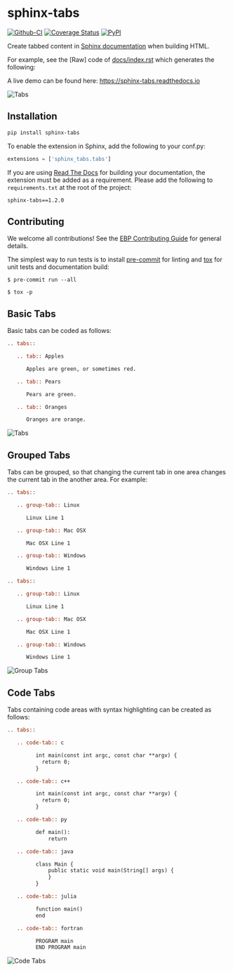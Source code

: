 # sphinx-tabs

[![Github-CI][github-ci]][github-link]
[![Coverage Status][codecov-badge]][codecov-link]
[![PyPI][pypi-badge]][pypi-link]

Create tabbed content in [Sphinx documentation](http://www.sphinx-doc.org) when building HTML.

For example, see the [Raw] code of [docs/index.rst](docs/index.rst) which generates the following:

A live demo can be found here: <https://sphinx-tabs.readthedocs.io>

![Tabs](/images/tabs.gif)

## Installation

```bash
pip install sphinx-tabs
```

To enable the extension in Sphinx, add the following to your conf.py:

```python
extensions = ['sphinx_tabs.tabs']
```

If you are using [Read The Docs](https://readthedocs.org/) for building your documentation, the extension must be added as a requirement. Please add the following to `requirements.txt` at the root of the project:

```
sphinx-tabs==1.2.0
```

## Contributing

We welcome all contributions!
See the [EBP Contributing Guide](https://executablebooks.org/en/latest/contributing.html) for general details.

The simplest way to run tests is to install [pre-commit](https://pre-commit.com/) for linting and [tox](https://tox.readthedocs.io) for unit tests and documentation build:

```console
$ pre-commit run --all
```

```console
$ tox -p
```

## Basic Tabs

Basic tabs can be coded as follows:

```rst
.. tabs::

   .. tab:: Apples

      Apples are green, or sometimes red.

   .. tab:: Pears

      Pears are green.

   .. tab:: Oranges

      Oranges are orange.
```

![Tabs](/images/tabs.gif)

## Grouped Tabs

Tabs can be grouped, so that changing the current tab in one area changes the current tab in the
another area. For example:

```rst
.. tabs::

   .. group-tab:: Linux

      Linux Line 1

   .. group-tab:: Mac OSX

      Mac OSX Line 1

   .. group-tab:: Windows

      Windows Line 1

.. tabs::

   .. group-tab:: Linux

      Linux Line 1

   .. group-tab:: Mac OSX

      Mac OSX Line 1

   .. group-tab:: Windows

      Windows Line 1
```

![Group Tabs](/images/groupTabs.gif)

## Code Tabs

Tabs containing code areas with syntax highlighting can be created as follows:

```rst
.. tabs::

   .. code-tab:: c

         int main(const int argc, const char **argv) {
           return 0;
         }

   .. code-tab:: c++

         int main(const int argc, const char **argv) {
           return 0;
         }

   .. code-tab:: py

         def main():
             return

   .. code-tab:: java

         class Main {
             public static void main(String[] args) {
             }
         }

   .. code-tab:: julia

         function main()
         end

   .. code-tab:: fortran

         PROGRAM main
         END PROGRAM main
```

![Code Tabs](/images/codeTabs.gif)

[github-ci]: https://github.com/executablebooks/sphinx-tabs/workflows/continuous-integration/badge.svg?branch=master
[github-link]: https://github.com/executablebooks/sphinx-tabs
[pypi-badge]: https://img.shields.io/pypi/v/sphinx-tabs.svg
[pypi-link]: https://pypi.org/project/sphinx-tabs
[codecov-badge]: https://codecov.io/gh/executablebooks/sphinx-tabs/branch/master/graph/badge.svg
[codecov-link]: https://codecov.io/gh/executablebooks/sphinx-tabs
